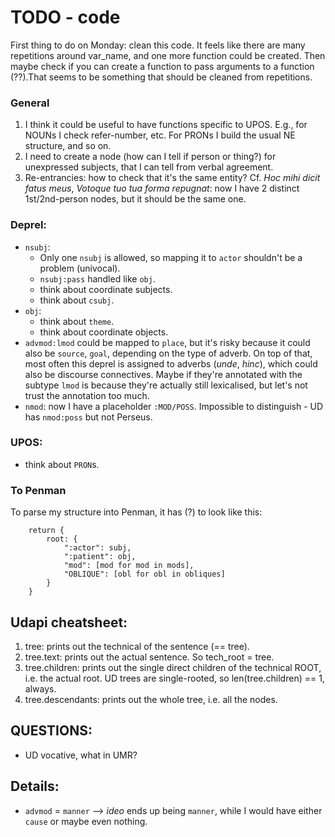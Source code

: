 # TODO - code

First thing to do on Monday: clean this code.
It feels like there are many repetitions around var_name, and one more function could be created. 
Then maybe check if you can create a function to pass arguments to a function (??).That seems to be something that should be cleaned from repetitions. 


### General
1. I think it could be useful to have functions specific to UPOS. E.g., for NOUNs I check refer-number, etc.
For PRONs I build the usual NE structure, and so on.
2. I need to create a node (how can I tell if person or thing?) for unexpressed subjects, that I can tell from verbal agreement.
3. Re-entrancies: how to check that it's the same entity?
Cf. _Hoc mihi dicit fatus meus_, _Votoque tuo tua forma repugnat_: now I have 2 distinct 1st/2nd-person nodes, but it should be the same one.


### Deprel:
- `nsubj`:
  - Only one `nsubj` is allowed, so mapping it to `actor` shouldn't be a problem (univocal).
  - `nsubj:pass` handled like `obj`.
  - think about coordinate subjects.
  - think about `csubj`.
- `obj`:
  - think about `theme`.
  - think about coordinate objects.
- `advmod:lmod` could be mapped to `place`, but it's risky because it could also be `source`, `goal`, depending on the type of adverb.
On top of that, most often this deprel is assigned to adverbs (_unde_, _hinc_), which could also be discourse connectives.
Maybe if they're annotated with the subtype `lmod` is because they're actually still lexicalised, but let's not trust the annotation too much.
- `nmod`: now I have a placeholder `:MOD/POSS`. Impossible to distinguish - UD has `nmod:poss` but not Perseus.

### UPOS:
- think about `PRON`s.

### To Penman
To parse my structure into Penman, it has (?) to look like this:
```
    return {
        root: {
            ":actor": subj,
            ":patient": obj,
            "mod": [mod for mod in mods],
            "OBLIQUE": [obl for obl in obliques]
        }
    }
```

## Udapi cheatsheet:
1. tree: prints out the technical <ROOT> of the sentence (== tree).
2. tree.text: prints out the actual sentence. So tech_root = tree.
3. tree.children: prints out the single direct children of the technical ROOT, i.e. the actual root.
UD trees are single-rooted, so len(tree.children) == 1, always.
4. tree.descendants: prints out the whole tree, i.e. all the nodes.


## QUESTIONS:
- UD vocative, what in UMR?


## Details:
- `advmod` = `manner` --> _ideo_ ends up being `manner`, while I would have either `cause` or maybe even nothing.